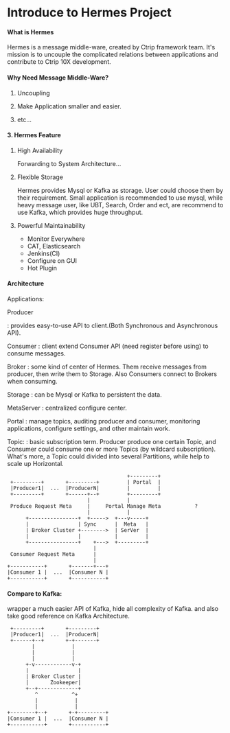 # Introduce to Hermes Project

#### What is Hermes

Hermes is a message middle-ware, created by Ctrip framework team. It's mission
is to uncouple the complicated relations between applications and contribute to
Ctrip 10X development.

#### Why Need Message Middle-Ware?

1. Uncoupling

2. Make Application smaller and easier.

3. etc...

#### 3. Hermes Feature

1. High Availability

    Forwarding to System Architecture...

2. Flexible Storage

    Hermes provides Mysql or Kafka as storage. User could choose them by their
    requirement. Small application is recommended to use mysql, while heavy message
    user, like UBT, Search, Order and ect, are recommend to use Kafka, which
    provides huge throughput.

3. Powerful Maintainability

    + Monitor Everywhere
    + CAT, Elasticsearch
    + Jenkins(CI)
    + Configure on GUI
    + Hot Plugin

#### Architecture

Applications:

Producer

: provides easy-to-use API to client.(Both Synchronous and Asynchronous API).

Consumer
: client extend Consumer API (need register before using) to consume messages.

Broker
: some kind of center of Hermes. Them receive messages from producer, then
write them to Storage. Also Consumers connect to Brokers when consuming.

Storage
: can be Mysql or Kafka to persistent the data.

MetaServer
: centralized configure center.

Portal
: manage topics, auditing producer and consumer, monitoring applications,
configure settings, and other maintain work.

Topic:
: basic subscription term. Producer produce one certain Topic, and Consumer
could consume one or more Topics (by wildcard subscription). What's more, a
Topic could divided into several Partitions, while help to scale up Horizontal.


                                           +---------+
     +---------+       +---------+         | Portal  |
     |Producer1|  ...  |ProducerN|         |         |
     +---------+       +------+--+         +---------+
                              |            |
     Produce Request Meta     |     Portal Manage Meta           ?
                              |            |
          +----------------+  +----->  +---v-----+
          |                | Sync      |  Meta   |
          | Broker Cluster +-------->  | SerVer  |
          |                |           |         |
          +----------------+    +--->  +---------+
                                |
     Consumer Request Meta      |
                                |
    +-----------+       +-------+---+
    |Consumer 1 |  ...  |Consumer N |
    +-----------+       +-----------+

#### Compare to Kafka:

wrapper a much easier API of Kafka, hide all complexity of Kafka.
and also take good reference on Kafka Architecture.

     +---------+       +---------+
     |Producer1|  ...  |ProducerN|
     +------+--+       +-+-------+
            |            |
            |            |
            |            |
          +-v------------v-+
          |                |
          | Broker Cluster |
          |       Zookeeper|
          +--+-------------+
             ^           ^+
             |            |
             |            |
    +--------+--+       +-+---------+
    |Consumer 1 |  ...  |Consumer N |
    +-----------+       +-----------+








